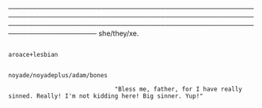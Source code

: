 ────────────────────────────────────────────────────────────────────────────────────────────────────────────────────────────────────────────────────────────────────────
                                                                                        she/they/xe.

                                                                          aroace+lesbian

                                               noyade/noyadeplus/adam/bones

                                  "Bless me, father, for I have really sinned. Really! I'm not kidding here! Big sinner. Yup!"
